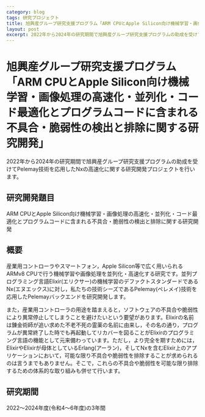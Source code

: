 ```yaml
---
category: blog
tags: 研究プロジェクト
title: 旭興産グループ研究支援プログラム「ARM CPUとApple Silicon向け機械学習・画像処理の高速化・並列化・コード最適化とプログラムコードに含まれる不具合・脆弱性の検出と排除に関する研究開発」
layout: post
excerpt: 2022年から2024年の研究期間で旭興産グループ研究支援プログラムの助成を受けてPelemay技術を応用したNxの高速化に関する研究開発プロジェクトを行います
---
```

# 旭興産グループ研究支援プログラム「ARM CPUとApple Silicon向け機械学習・画像処理の高速化・並列化・コード最適化とプログラムコードに含まれる不具合・脆弱性の検出と排除に関する研究開発」

2022年から2024年の研究期間で旭興産グループ研究支援プログラムの助成を受けてPelemay技術を応用したNxの高速化に関する研究開発プロジェクトを行います。

## 研究開発題目

ARM CPUとApple Silicon向け機械学習・画像処理の高速化・並列化・コード最適化とプログラムコードに含まれる不具合・脆弱性の検出と排除に関する研究開発

## 概要

産業用コントローラやスマートフォン，Apple Silicon等で広く用いられるARMv8 CPUで行う機械学習や画像処理を並列化・高速化する研究です。並列プログラミング言語Elixir(エリクサー)の機械学習のデファクトスタンダードであるNx(エヌエックス)に対し，私たちの技術シーズであるPelemay(ペレメイ)技術を応用したPelemayバックエンドを研究開発します。

また，産業用コントローラの用途を踏まえると，ソフトウェアの不具合や脆弱性により異常停止してしまうことを避けたいという要望があります。Elixirの名前は錬金術師が追い求めた不老不死の霊薬の名前に由来し，その名の通り，プログラムが異常終了した時でも再起動してリカバーを図ることがElixirのプログラミング言語の機能として元来備わっています。ただし，より完全を期すためには，ElixirやElixirが母体としているErlang(アーラン)，そしてNxを含むElixir上のアプリケーションにおいて，可能な限り不具合や脆弱性を排除することが求められるのは言うまでもありません。そこで，これらの不具合や脆弱性を可能な限り排除するための体系的な取り組みも併せて行います。

## 研究期間

2022〜2024年度(令和4〜6年度)の3年間

